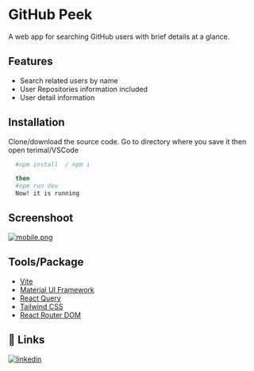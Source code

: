 # GitHub Peek

A web app for searching GitHub users with brief details at a glance.

## Features

- Search related users by name
- User Repositories information included
- User detail information

## Installation

Clone/download the source code. Go to directory where you save it then open terimal/VSCode

```bash
  #npm install  / npm i

  then
  #npm run dev
  Now! it is running
```

## Screenshoot

[![mobile.png](https://i.postimg.cc/mkfZWB6j/mobile.png)](https://postimg.cc/wy2Yh8zR)

## Tools/Package

- [Vite](https://vitejs.dev/guide/#scaffolding-your-first-vite-project)
- [Material UI Framework](https://mui.com/material-ui/)
- [React Query](https://react-query-v3.tanstack.com/)
- [Tailwind CSS](https://tailwindcss.com/)
- [React Router DOM](https://reactrouter.com/en/main)

## 🔗 Links

[![linkedin](https://img.shields.io/badge/linkedin-0A66C2?style=for-the-badge&logo=linkedin&logoColor=white)](https://www.linkedin.com/in/hasbi-ash-shiddiq-02599387/)

